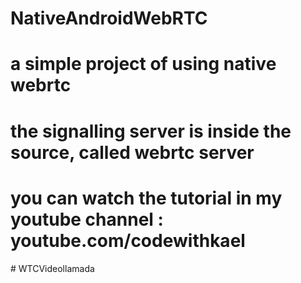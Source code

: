 # NativeAndroidWebRTC

# a simple project of using native webrtc
# the signalling server is inside the source, called webrtc server
# you can watch the tutorial in my youtube channel : youtube.com/codewithkael
#   W T C V i d e o l l a m a d a  
 